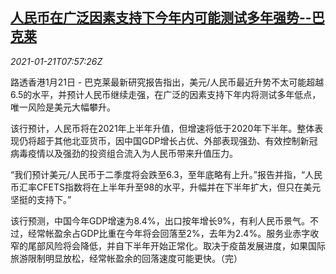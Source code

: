 <!--1611217394000-->
[人民币在广泛因素支持下今年内可能测试多年强势--巴克莱](https://cn.reuters.com/article/research-alert-yuan-0121-thur-idCNKBS29Q0TW)
------

<div><i>2021-01-21T07:57:26Z</i></div><p>路透香港1月21日 - 巴克莱最新研究报告指出，美元/人民币最近升势不太可能超越6.5的水平，并预计人民币继续走强，在广泛的因素支持下年内将测试多年低点，唯一风险是美元大幅攀升。</p><p>该行预计，人民币将在2021年上半年升值，但增速将低于2020年下半年。整体表现仍将超于其他北亚货币，因中国GDP增长占优、外部表现强劲、有效控制新冠病毒疫情以及强劲的投资组合流入为人民币带来升值压力。</p><p>“我们预计美元/人民币于二季度将会跌至6.3，至年底略有上升。”报告并指，“人民币汇率CFETS指数将在上半年升至98的水平，升幅并在下半年扩大，但只在美元坚挺的支持下。”</p><p>该行预测，中国今年GDP增速为8.4%，出口按年增长9%，有利人民币景气。不过，经常帐盈余占GDP比重在今年将会回落至2%，去年为2.4%。服务业赤字收窄的尾部风险将会降低，并自下半年开始正常化。取决于疫苗发展进度，如果国际旅游限制明显放松，经常帐盈余的回落速度可能更快。（完）</p>
